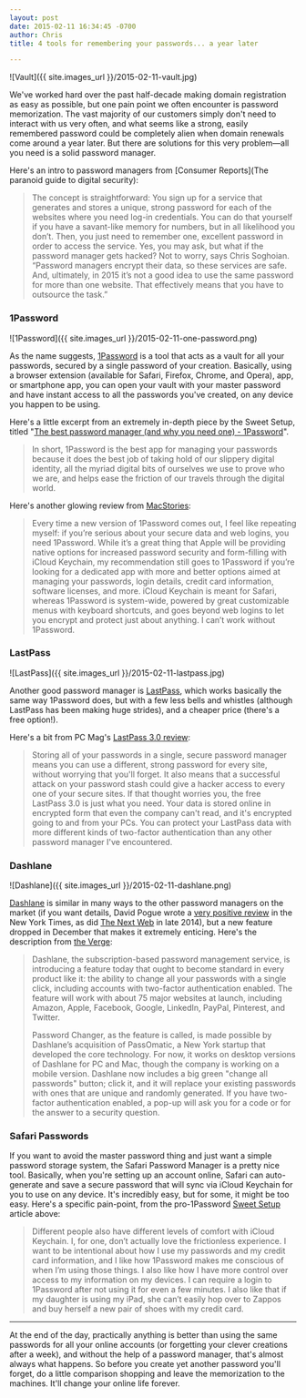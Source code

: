 ```yaml
---
layout: post
date: 2015-02-11 16:34:45 -0700
author: Chris
title: 4 tools for remembering your passwords... a year later

---
```


<!-- excerpt -->

![Vault]({{ site.images_url }}/2015-02-11-vault.jpg)

We've worked hard over the past half-decade making domain registration as easy as possible, but one pain point we often encounter is password memorization. The vast majority of our customers simply don't need to interact with us very often, and what seems like a strong, easily remembered password could be completely alien when domain renewals come around a year later. But there are solutions for this very problem—all you need is a solid password manager.

<!-- /excerpt -->

Here's an intro to password managers from [Consumer Reports](The paranoid guide to digital security):

> The concept is straightforward: You sign up for a service that generates and stores a unique, strong password for each of the websites where you need log-in credentials. You can do that yourself if you have a savant-like memory for numbers, but in all likelihood you don’t. Then, you just need to remember one, excellent password in order to access the service. Yes, you may ask, but what if the password manager gets hacked? Not to worry, says Chris Soghoian. “Password managers encrypt their data, so these services are safe. And, ultimately, in 2015 it’s not a good idea to use the same password for more than one website. That effectively means that you have to outsource the task.” 

### 1Password

![1Password]({{ site.images_url }}/2015-02-11-one-password.png)

As the name suggests, [1Password](https://agilebits.com/onepassword) is a tool that acts as a vault for all your passwords, secured by a single password of your creation. Basically, using a browser extension (available for Safari, Firefox, Chrome, and Opera), app, or smartphone app, you can open your vault with your master password and have instant access to all the passwords you've created, on any device you happen to be using.

Here's a little excerpt from an extremely in-depth piece by the Sweet Setup, titled "[The best password manager (and why you need one) - 1Password](http://thesweetsetup.com/apps/best-password-manager-and-why-you-need-one/)".

> In short, 1Password is the best app for managing your passwords because it does the best job of taking hold of our slippery digital identity, all the myriad digital bits of ourselves we use to prove who we are, and helps ease the friction of our travels through the digital world.

Here's another glowing review from [MacStories](http://www.macstories.net/reviews/1password-4-for-mac-review/):

> Every time a new version of 1Password comes out, I feel like repeating myself: if you’re serious about your secure data and web logins, you need 1Password. While it’s a great thing that Apple will be providing native options for increased password security and form-filling with iCloud Keychain, my recommendation still goes to 1Password if you’re looking for a dedicated app with more and better options aimed at managing your passwords, login details, credit card information, software licenses, and more. iCloud Keychain is meant for Safari, whereas 1Password is system-wide, powered by great customizable menus with keyboard shortcuts, and goes beyond web logins to let you encrypt and protect just about anything. I can’t work without 1Password.

### LastPass

![LastPass]({{ site.images_url }}/2015-02-11-lastpass.jpg)

Another good password manager is [LastPass](https://lastpass.com), which works basically the same way 1Password does, but with a few less bells and whistles (although LastPass has been making huge strides), and a cheaper price (there's a free option!).

Here's a bit from PC Mag's [LastPass 3.0 review](http://www.pcmag.com/article2/0,2817,2426798,00.asp):

> Storing all of your passwords in a single, secure password manager means you can use a different, strong password for every site, without worrying that you'll forget. It also means that a successful attack on your password stash could give a hacker access to every one of your secure sites. If that thought worries you, the free LastPass 3.0 is just what you need. Your data is stored online in encrypted form that even the company can't read, and it's encrypted going to and from your PCs. You can protect your LastPass data with more different kinds of two-factor authentication than any other password manager I've encountered.

### Dashlane

![Dashlane]({{ site.images_url }}/2015-02-11-dashlane.png)

[Dashlane](https://www.dashlane.com) is similar in many ways to the other password managers on the market (if you want details, David Pogue wrote a [very positive review](http://www.nytimes.com/2013/06/06/technology/personaltech/too-many-passwords-and-no-way-to-remember-them-until-now.html) in the New York Times, as did [The Next Web](http://thenextweb.com/apps/2014/12/09/dashlanes-automatic-password-changer-makes-precious-accounts-less-hackable/) in late 2014), but a new feature dropped in December that makes it extremely enticing. Here's the description from [the Verge](http://www.theverge.com/2014/12/9/7357251/dashlane-can-now-change-all-your-passwords-with-a-single-click-and):
 	
> Dashlane, the subscription-based password management service, is introducing a feature today that ought to become standard in every product like it: the ability to change all your passwords with a single click, including accounts with two-factor authentication enabled. The feature will work with about 75 major websites at launch, including Amazon, Apple, Facebook, Google, LinkedIn, PayPal, Pinterest, and Twitter.
> 
> Password Changer, as the feature is called, is made possible by Dashlane’s acquisition of PassOmatic, a New York startup that developed the core technology. For now, it works on desktop versions of Dashlane for PC and Mac, though the company is working on a mobile version. Dashlane now includes a big green "change all passwords" button; click it, and it will replace your existing passwords with ones that are unique and randomly generated. If you have two-factor authentication enabled, a pop-up will ask you for a code or for the answer to a security question.

### Safari Passwords

If you want to avoid the master password thing and just want a simple password storage system, the Safari Password Manager is a pretty nice tool. Basically, when you're setting up an account online, Safari can auto-generate and save a secure password that will sync via iCloud Keychain for you to use on any device. It's incredibly easy, but for some, it might be too easy. Here's a specific pain-point, from the pro-1Password [Sweet Setup](http://thesweetsetup.com/apps/best-password-manager-and-why-you-need-one/) article above:

> Different people also have different levels of comfort with iCloud Keychain. I, for one, don’t actually love the frictionless experience. I want to be intentional about how I use my passwords and my credit card information, and I like how 1Password makes me conscious of when I’m using those things. I also like how I have more control over access to my information on my devices. I can require a login to 1Password after not using it for even a few minutes. I also like that if my daughter is using my iPad, she can’t easily hop over to Zappos and buy herself a new pair of shoes with my credit card.

***

At the end of the day, practically anything is better than using the same passwords for all your online accounts (or forgetting your clever creations after a week), and without the help of a password manager, that's almost always what happens. So before you create yet another password you'll forget, do a little comparison shopping and leave the memorization to the machines. It'll change your online life forever.

